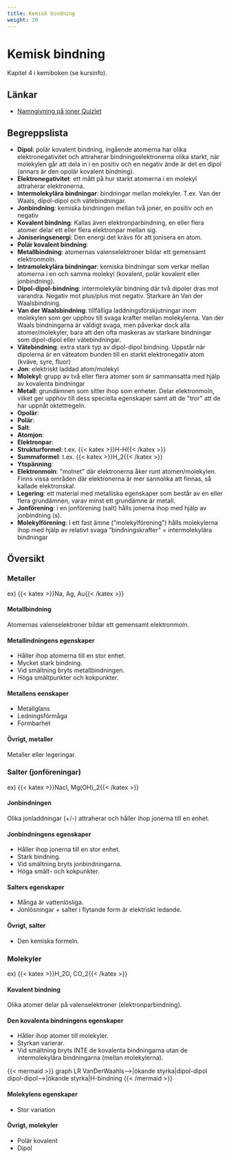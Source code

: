 ```yaml
---
title: Kemisk bindning
weight: 20
---
```


# Kemisk bindning

Kapitel 4 i kemiboken (se kursinfo).

## Länkar

* [Namngivning på joner Quizlet](https://quizlet.com/437375297/namn-pa-jonbindningar-flash-cards/)

## Begreppslista

* **Dipol**: polär kovalent bindning, ingående atomerna har olika elektronegativitet och attraherar bindningselektronerna olika starkt, när molekylen går att dela in i en positiv och en negativ ände är det en dipol (annars är den opolär kovalent bindning).
* **Elektronegativitet**: ett mått på hur starkt atomerna i en molekyl attraherar elektronerna.
* **Intermolekylära bindningar**: bindningar mellan molekyler. T.ex. Van der Waals, dipol-dipol och vätebindningar.
* **Jonbindning**: kemiska bindningen mellan två joner, en positiv och en negativ
* **Kovalent bindning**: Kallas även elektronparbindning, en eller flera atomer delar ett eller flera elektronpar mellan sig.
* **Joniseringsenergi**: Den energi det krävs för att jonisera en atom.
* **Polär kovalent bindning**:
* **Metallbindning**: atomernas valenselektroner bildar ett gemensamt elektronmoln.
* **Intramolekylära bindningar**: kemiska bindningar som verkar mellan atomerna i en och samma molekyl (kovalent, polär kovalent eller jonbindning).
* **Dipol-dipol-bindning**: intermolekylär bindning där två dipoler dras mot varandra. Negativ mot plus/plus mot negativ. Starkare än Van der Waalsbindning.
* **Van der Waalsbindning**: tillfälliga laddningsförskjutningar inom molekylen som ger upphov till svaga krafter mellan molekylerna. Van der Waals bindningarna är väldigt svaga, men påverkar dock alla atomer/molekyler, bara att den ofta maskeras av starkare bindningar som dipol-dipol eller vätebindningar.
* **Vätebindning**: extra stark typ av dipol-dipol bindning. Uppstår när dipolerna är en väteatom bunden till en starkt elektronegativ atom (kväve, syre, fluor)
* **Jon**: elektriskt laddad atom/molekyl
* **Molekyl**: grupp av två eller flera atomer som är sammansatta med hjälp av kovalenta bindningar
* **Metall**: grundämnen som sitter ihop som enheter. Delar elektronmoln, vilket ger upphov till dess speciella egenskaper samt att de "tror" att de har uppnåt oktettregeln.
* **Opolär**:
* **Polär**:
* **Salt**:
* **Atomjon**:
* **Elektronpar**:
* **Strukturformel**: t.ex. {{< katex >}}H-H{{< /katex >}}
* **Summaformel**: t.ex. {{< katex >}}H_2{{< /katex >}}
* **Ytspänning**:
* **Elektronmoln**: "molnet" där elektronerna åker runt atomen/molekylen. Finns vissa områden där elektronerna är mer sannolika att finnas, så kallade elektronskal.
* **Legering**: ett material med metalliska egenskaper som består av en eller flera grundämnen, varav minst ett grundämne är metall.
* **Jonförening**: i en jonförening (salt) hålls jonerna ihop med hjälp av jonbindning (s).
* **Molekylförening**: I ett fast ämne ("molekylförening") hålls molekylerna ihop med hjälp av relativt svaga ”bindningskrafter” = intermolekylära bindningar

## Översikt

### **Metaller**

ex) {{< katex >}}Na, Ag, Au{{< /katex >}}

#### **Metallbindning**

Atomernas valenselektroner bildar ett gemensamt elektronmoln.

#### **Metallindningens egenskaper**

* Håller ihop atomerna till en stor enhet.
* Mycket stark bindning.
* Vid smältning bryts metallbindningen.
* Höga smältpunkter och kokpunkter.

#### **Metallens eenskaper**

* Metallglans
* Ledningsförmåga
* Formbarhet

#### **Övrigt, metaller**

Metaller eller legeringar.

### **Salter (jonföreningar)**

ex) {{< katex >}}Nacl, Mg(OH)_2{{< /katex >}}

#### **Jonbindningen**

Olika jonladdningar (+/-) attraherar och håller ihop jonerna till en enhet.

#### **Jonbindningens egenskaper**

* Håller ihop jonerna till en stor enhet.
* Stark bindning.
* Vid smältning bryts jonbindningarna.
* Höga smält- och kokpunkter.

#### **Salters egenskaper**

* Många är vattenlösliga.
* Jonlösningar + salter i flytande form är elektriskt ledande.

#### **Övrigt, salter**

* Den kemiska formeln.

### **Molekyler**

ex) {{< katex >}}H_2O, CO_2{{< /katex >}}

#### **Kovalent bindning**

Olika atomer delar på valenselektroner (elektronparbindning).

#### **Den kovalenta bindningens egenskaper**

* Håller ihop atomer till molekyler.
* Styrkan varierar.
* Vid smältning bryts INTE de kovalenta bindningarna utan de intermolekylära bindningarna (mellan molekylerna).

{{< mermaid >}}
graph LR
    VanDerWaahls-->|ökande styrka|dipol-dipol
    dipol-dipol-->|ökande styrka|H-bindning
{{< /mermaid >}}

#### **Molekylens egenskaper**

* Stor variation

#### **Övrigt, molekyler**

* Polär kovalent
* Dipol

